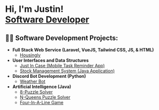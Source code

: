 <h1>Hi, I'm Justin! <br/><a href="https://github.com/justintho">Software Developer</a></h1>

<h2>👨‍💻 Software Development Projects:</h2>

- <b>Full Stack Web Service (Laravel, VueJS, Tailwind CSS, JS, & HTML)</b>
  - [Housingly](https://github.com/justintho/housingly)
- <b>User Interfaces and Data Structures</b>
  - [Just In Case (Mobile Task Reminder App)](https://github.com/justintho/just_in_case_app)
  - [Stock Management System (Java Application)](https://github.com/justintho/stock-management-system)
- <b>Discord Bot Development (Python)</b>
  - [Weather Bot](https://github.com/justintho)
- <b>Artificial Intelligence (Java)</b>
  - [8-Puzzle Solver](https://github.com/justintho)
  - [N-Queens Puzzle Solver](https://github.com/justintho)
  - [Four-In-A-Line Game](https://github.com/justintho)
